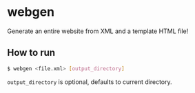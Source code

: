 # webgen

Generate an entire website from XML and a template HTML file!

## How to run

```sh
$ webgen <file.xml> [output_directory]
```

`output_directory` is optional, defaults to current directory.